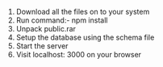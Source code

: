 1. Download all the files on to your system
2. Run command:- npm install
3. Unpack public.rar
4. Setup the database using the schema file
5. Start the server
6. Visit localhost: 3000 on your browser
